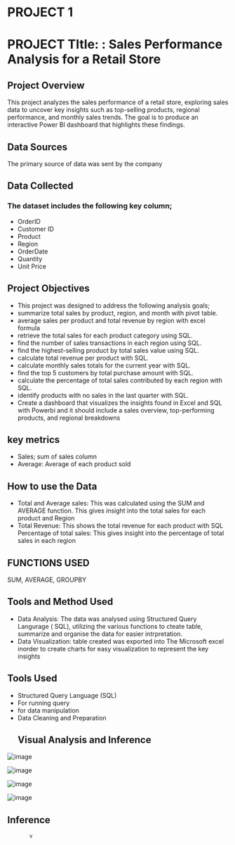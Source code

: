 # PROJECT 1
# PROJECT TItle: : Sales Performance Analysis for a Retail Store 
## Project Overview
This project analyzes the sales performance of a retail store, exploring sales data to uncover key insights such as top-selling products, regional performance, and monthly sales trends. The goal is to produce an interactive Power BI dashboard that highlights these findings. 
## Data Sources
The primary source of data was sent by the company
## Data Collected
### The dataset includes the following key column;
- OrderID
- Customer ID
- Product
- Region
- OrderDate
- Quantity
- Unit Price

 ## Project Objectives
- This project was designed to address the following analysis goals;
- summarize total sales by product, region, and month with pivot table.
- average sales per product and total revenue by region with excel formula
- retrieve the total sales for each product category using SQL.
- find the number of sales transactions in each region using SQL.
- find the highest-selling product by total sales value using SQL.
- calculate total revenue per product with SQL.
- calculate monthly sales totals for the current year with SQL.
- find the top 5 customers by total purchase amount with SQL.
- calculate the percentage of total sales contributed by each region with SQL.
- identify products with no sales in the last quarter with SQL.
- Create a dashboard that visualizes the insights found in Excel and SQL with Powerbi and it should include a sales overview, top-performing products, and regional breakdowns
 ## key metrics 
- Sales; sum of sales column
- Average: Average of each product sold

 ## How to use the Data
- Total and Average sales: This was calculated using the SUM and AVERAGE function. This gives insight into the total sales for each product and Region
- Total Revenue: This shows the total revenue for each product with SQL
  Percentage of total sales: This gives insight into the percentage of total sales in each region
## FUNCTIONS USED
SUM, AVERAGE, GROUPBY
## Tools and Method Used
- Data Analysis: The data was analysed using Structured Query Langurage ( SQL), utilizing the various functions  to cteate table, summarize and organise the data for easier intrpretation.
- Data Visualization: table created was exported into The Microsoft excel inorder to create charts for easy visualization to represent the key insights
## Tools Used
- Structured Query Language (SQL)
- For running query
- for data manipulation
- Data Cleaning and Preparation
  ## Visual Analysis and Inference

![image](https://github.com/user-attachments/assets/fbb5f1fd-d694-4106-bdba-fb4bfe1890c0)

![image](https://github.com/user-attachments/assets/e8ddaeae-7a85-4aac-be76-d016259d1336)
	
![image](https://github.com/user-attachments/assets/a90aa786-dfb7-4901-b273-a74de326b829)

![image](https://github.com/user-attachments/assets/88cc3709-cca1-42b3-a9d5-1c618e32b0bc)
## Inference

           v
